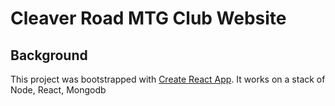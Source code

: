 # Cleaver Road MTG Club Website


## Background 
This project was bootstrapped with [Create React App](https://github.com/facebook/create-react-app).
It works on a stack of Node, React, Mongodb

